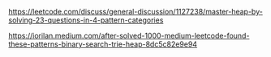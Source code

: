 https://leetcode.com/discuss/general-discussion/1127238/master-heap-by-solving-23-questions-in-4-pattern-categories

https://iorilan.medium.com/after-solved-1000-medium-leetcode-found-these-patterns-binary-search-trie-heap-8dc5c82e9e94
